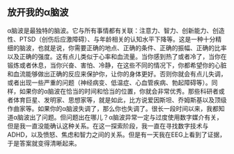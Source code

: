 ## 放开我的α脑波

α脑波是最独特的脑波。它与所有事情都有关联：注意力、智力、创新能力、创造性、PTSD（创伤后应激障碍）、与年龄相关的认知水平下降等。这是一种十分精细的脑波，也就是说，你需要正确的地点、正确的条件、正确的振幅、正确的比率以及正确的强度。这有点儿类似于心率和血流量。当你感到热了或者冷了，当你在锻炼或者休息，当你兴奋、害怕、冷静，在这些不同的情况下，你都希望你的心脏和血流能够做出正确的反应来保护你，让你的身体更好。否则你就会有点儿失调，或者出现一些严重的问题（神经病变、低温症、心血管疾病、勃起障碍等）。同样，如果你的α脑波在恰当的时间和恰当的位置，你就会非常优秀。那些科研者或者体育巨星、发明家、思想家等，就是如此，比方说爱因斯坦、乔姆斯基以及顶级作曲家等。如果你的α脑波失调了，那么你也失调了。很长一段时间以来，我都知道α脑波出了问题。但问题出在哪儿？α脑波异常一定与过度使用数字媒介有关，但是我一直没能确认这种关系。在这一探索阶段，我一直在寻找数字技术与ADHD，以及愤怒、焦虑和智力之间的关系。但是有一天我在EEG上看到了证据，于是答案就变得清晰起来。